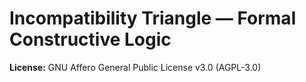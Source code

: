 # Incompatibility Triangle — Formal Constructive Logic

**License:** GNU Affero General Public License v3.0 (AGPL-3.0)
